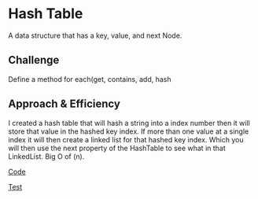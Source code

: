 # Hash Table
A data structure that has a key, value, and next Node.

## Challenge
<!-- Description of the challenge -->
Define a method for each(get, contains, add, hash

## Approach & Efficiency
I created a hash table that will hash a string into a index number then it will store that value in the hashed key index. 
If more than one value at a single index it will then create a linked list for that hashed key index. Which you will then 
use the next property of the HashTable to see what in that LinkedList.
Big O of (n).

[Code](https://github.com/Antberry/data-structures-and-algorithms/blob/master/401codechallenges/src/main/java/hashtable/HashTable.java)

[Test](https://github.com/Antberry/data-structures-and-algorithms/blob/master/401codechallenges/src/test/java/hashtable/HashTableTest.java)
